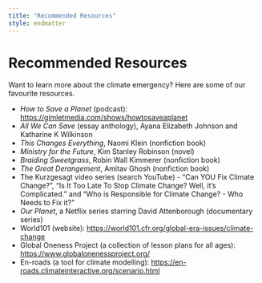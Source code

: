 ```yaml
---
title: "Recommended Resources"
style: endmatter
---
```


# Recommended Resources

Want to learn more about the climate emergency? Here are some of our favourite resources.

- *How to Save a Planet* (podcast): https://gimletmedia.com/shows/howtosaveaplanet 
- *All We Can Save* (essay anthology), Ayana Elizabeth Johnson and Katharine K Wilkinson
- *This Changes Everything*, Naomi Klein (nonfiction book)
- *Ministry for the Future*, Kim Stanley Robinson (novel)
- *Braiding Sweetgrass*, Robin Wall Kimmerer (nonfiction book)
- *The Great Derangement*, Amitav Ghosh (nonfiction book)
- The Kurzgesagt video series (search YouTube) - “Can YOU Fix Climate Change?”, “Is It Too Late To Stop Climate Change? Well, it’s Complicated.” and “Who is Responsible for Climate Change? - Who Needs to Fix it?”
- *Our Planet*, a Netflix series starring David Attenborough (documentary series)
- World101 (website): https://world101.cfr.org/global-era-issues/climate-change 
- Global Oneness Project (a collection of lesson plans for all ages): https://www.globalonenessproject.org/ 
- En-roads (a tool for climate modelling): https://en-roads.climateinteractive.org/scenario.html
